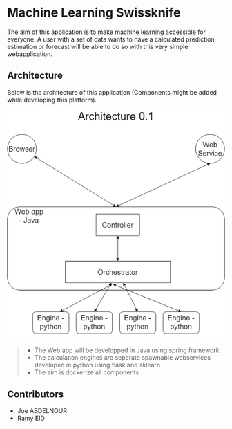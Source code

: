 # Machine Learning Swissknife

The aim of this application is to make machine learning accessible for everyone. A user with a set of data wants to have a calculated prediction, estimation or forecast will be able to do so with this very simple webapplication.


## Architecture
Below is the architecture of this application (Components might be added while developing this platform).

![Architecture](./resources/documentation/images/architectures.png)


> - The Web app will be developped in Java using spring framework
> - The calculation engines are seperate  spawnable webservices developed in python using flask and sklearn
> - The aim is dockerize all components


## Contributors

- Joe ABDELNOUR
- Ramy EID